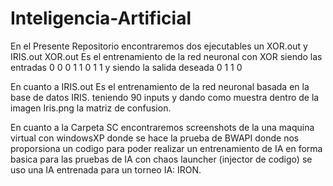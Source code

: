 # Inteligencia-Artificial
En el Presente Repositorio encontraremos dos ejecutables un XOR.out y IRIS.out
XOR.out
Es el entrenamiento de la red neuronal con XOR
siendo las entradas 
0	0
0 1
1	0
1	1
y siendo la salida deseada
0
1
1
0

En cuanto a IRIS.out 
Es el entrenamiento de la red neuronal basada en la base de datos IRIS. teniendo 90 inputs
y dando como muestra dentro de la imagen Iris.png la matriz de confusion.

En cuanto a la Carpeta SC
encontraremos screenshots de la una maquina virtual con windowsXP donde se hace la prueba de
BWAPI donde nos proporsiona un codigo para poder realizar un entrenamiento de IA en forma basica
para las pruebas de IA con chaos launcher (injector de codigo) se uso una IA entrenada para un torneo
IA: IRON.
